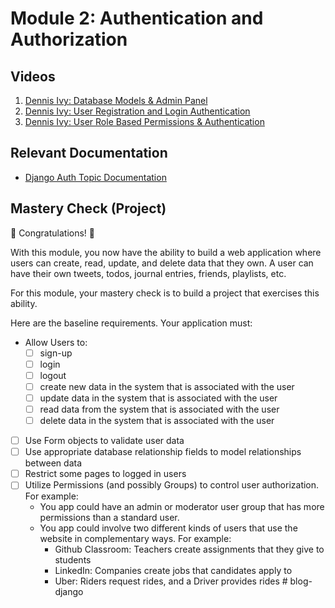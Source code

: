 # Module 2: Authentication and Authorization

## Videos

1. [Dennis Ivy: Database Models & Admin Panel](https://www.youtube.com/watch?v=mOu9fpfzyUg&list=PL-51WBLyFTg2vW-_6XBoUpE7vpmoR3ztO&index=5)
2. [Dennis Ivy: User Registration and Login Authentication](https://www.youtube.com/watch?v=tUqUdu0Sjyc&list=PL-51WBLyFTg2vW-_6XBoUpE7vpmoR3ztO&index=14)
3. [Dennis Ivy: User Role Based Permissions & Authentication](https://www.youtube.com/watch?v=eBsc65jTKvw&list=PL-51WBLyFTg2vW-_6XBoUpE7vpmoR3ztO&index=15)

## Relevant Documentation

- [Django Auth Topic Documentation](https://docs.djangoproject.com/en/3.2/topics/auth/)

## Mastery Check (Project)

🎉 Congratulations! 🎉

With this module, you now have the ability to build a web application where users can create, read, update, and delete data that they own.
A user can have their own tweets, todos, journal entries, friends, playlists, etc.

For this module, your mastery check is to build a project that exercises this ability.

Here are the baseline requirements. Your application must:

- Allow Users to:
  - [ ] sign-up
  - [ ] login
  - [ ] logout
  - [ ] create new data in the system that is associated with the user
  - [ ] update data in the system that is associated with the user
  - [ ] read data from the system that is associated with the user
  - [ ] delete data in the system that is associated with the user
- [ ] Use Form objects to validate user data
- [ ] Use appropriate database relationship fields to model relationships between data
- [ ] Restrict some pages to logged in users
- [ ] Utilize Permissions (and possibly Groups) to control user authorization. For example:
  - You app could have an admin or moderator user group that has more permissions than a standard user.
  - You app could involve two different kinds of users that use the website in complementary ways. For example:
    - Github Classroom: Teachers create assignments that they give to students
    - LinkedIn: Companies create jobs that candidates apply to
    - Uber: Riders request rides, and a Driver provides rides
#   b l o g - d j a n g o  
 